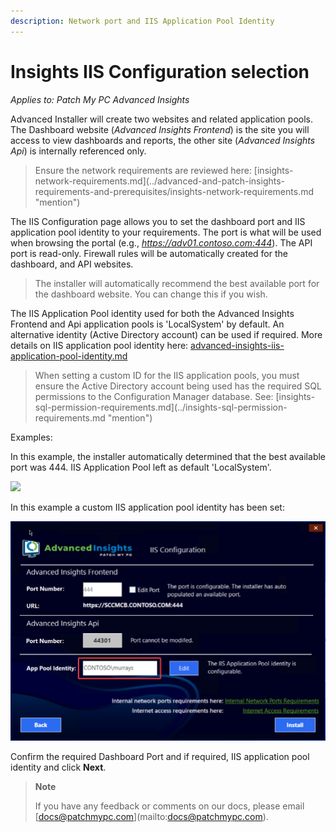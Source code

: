 ```yaml
---
description: Network port and IIS Application Pool Identity
---
```


# Insights IIS Configuration selection

_Applies to: Patch My PC Advanced Insights_

Advanced Installer will create two websites and related application pools. The Dashboard website (_Advanced Insights Frontend_) is the site you will access to view dashboards and reports, the other site (_Advanced Insights Api_) is internally referenced only.

> Ensure the network requirements are reviewed here: \[insights-network-requirements.md]\(../advanced-and-patch-insights-requirements-and-prerequisites/insights-network-requirements.md "mention")

The IIS Configuration page allows you to set the dashboard port and IIS application pool identity to your requirements. The port is what will be used when browsing the portal (e.g., _https://adv01.contoso.com:444_). The API port is read-only. Firewall rules will be automatically created for the dashboard, and API websites.

> The installer will automatically recommend the best available port for the dashboard website. You can change this if you wish.

The IIS Application Pool identity used for both the Advanced Insights Frontend and Api application pools is 'LocalSystem' by default. An alternative identity (Active Directory account) can be used if required. More details on IIS application pool identity here: [advanced-insights-iis-application-pool-identity.md](../advanced-insights-iis-application-pool-identity.md "mention")

> When setting a custom ID for the IIS application pools, you must ensure the Active Directory account being used has the required SQL permissions to the Configuration Manager database. See: \[insights-sql-permission-requirements.md]\(../insights-sql-permission-requirements.md "mention")

Examples:

In this example, the installer automatically determined that the best available port was 444. IIS Application Pool left as default 'LocalSystem'.

![](/_images/vmconnect_Dmraspavez-(2).png>)

In this example a custom IIS application pool identity has been set:

![](/_images/image-(315).png)

Confirm the required Dashboard Port and if required, IIS application pool identity and click **Next**.

> **Note**
>
> If you have any feedback or comments on our docs, please email \[docs@patchmypc.com]\(mailto:docs@patchmypc.com).